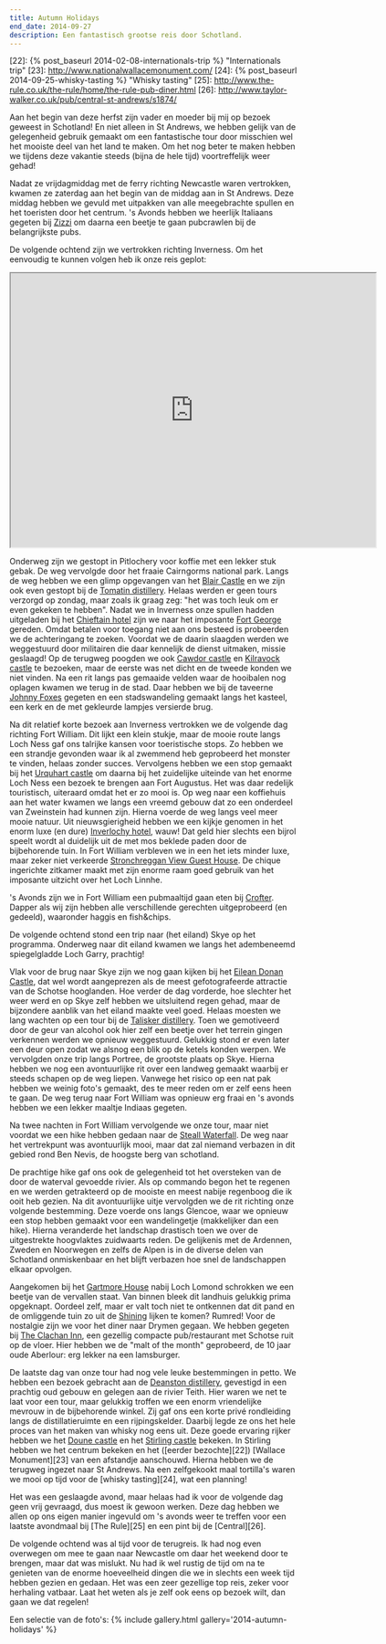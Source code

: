 ```yaml
---
title: Autumn Holidays
end_date: 2014-09-27
description: Een fantastisch grootse reis door Schotland.
---
```

[1]: http://www.zizzi.co.uk/venue/index/st-andrews
[2]: http://www.blair-castle.co.uk/
[3]: http://www.tomatin.com/
[4]: http://www.chieftainhotelinverness.com/
[5]: http://www.historic-scotland.gov.uk/propertyresults/propertyoverview.htm?PropID=PL_136
[6]: http://www.cawdorcastle.com/Home.aspx
[7]: http://kilravock.com/
[8]: http://www.johnnyfoxes.co.uk/
[9]: http://www.historic-scotland.gov.uk/propertyresults/propertyoverview.htm?PropID=PL_297
[10]: http://inverlochycastlehotel.com/
[11]: http://www.stronchreggan.co.uk/
[12]: http://www.crofterbar.co.uk/
[13]: http://www.eileandonancastle.com/
[14]: http://www.malts.com/taliskerwhisky/index.html
[15]: http://www.walkhighlands.co.uk/fortwilliam/steallfalls.shtml
[16]: http://www.gartmorehouse.com/
[17]: http://www.imdb.com/title/tt0081505/
[18]: http://www.clachaninndrymen.co.uk/
[19]: http://deanstonmalt.com/
[20]: http://www.historic-scotland.gov.uk/propertyresults/propertyoverview.htm?PropID=PL_092
[21]: http://www.stirlingcastle.gov.uk/
[22]: {% post_baseurl 2014-02-08-internationals-trip %} "Internationals trip"
[23]: http://www.nationalwallacemonument.com/
[24]: {% post_baseurl 2014-09-25-whisky-tasting %} "Whisky tasting"
[25]: http://www.the-rule.co.uk/the-rule/home/the-rule-pub-diner.html
[26]: http://www.taylor-walker.co.uk/pub/central-st-andrews/s1874/

Aan het begin van deze herfst zijn vader en moeder bij mij op bezoek geweest in Schotland! En niet alleen in St Andrews, we hebben gelijk van de gelegenheid gebruik gemaakt om een fantastische tour door misschien wel het mooiste deel van het land te maken. Om het nog beter te maken hebben we tijdens deze vakantie steeds (bijna de hele tijd) voortreffelijk weer gehad!

<a name="more"></a>

Nadat ze vrijdagmiddag met de ferry richting Newcastle waren vertrokken, kwamen ze zaterdag aan het begin van de middag aan in St Andrews. Deze middag hebben we gevuld met uitpakken van alle meegebrachte spullen en het toeristen door het centrum. 's Avonds hebben we heerlijk Italiaans gegeten bij [Zizzi][1] om daarna een beetje te gaan pubcrawlen bij de belangrijkste pubs.

De volgende ochtend zijn we vertrokken richting Inverness. Om het eenvoudig te kunnen volgen heb ik onze reis geplot:

<iframe src="https://mapsengine.google.com/map/u/0/embed?mid=zfmXklqejgRM.kemEnL30lrc0" width="640" height="480"></iframe>

Onderweg zijn we gestopt in Pitlochery voor koffie met een lekker stuk gebak. De weg vervolgde door het fraaie Cairngorms national park. Langs de weg hebben we een glimp opgevangen van het [Blair Castle][2] en we zijn ook even gestopt bij de [Tomatin distillery][3]. Helaas werden er geen tours verzorgd op zondag, maar zoals ik graag zeg: "het was toch leuk om er even gekeken te hebben". Nadat we in Inverness onze spullen hadden uitgeladen bij het [Chieftain hotel][4] zijn we naar het imposante [Fort George][5] gereden. Omdat betalen voor toegang niet aan ons besteed is probeerden we de achteringang te zoeken. Voordat we de daarin slaagden werden we weggestuurd door militairen die daar kennelijk de dienst uitmaken, missie geslaagd! Op de terugweg poogden we ook [Cawdor castle][6] en [Kilravock castle][7] te bezoeken, maar de eerste was net dicht en de tweede konden we niet vinden. Na een rit langs pas gemaaide velden waar de hooibalen nog oplagen kwamen we terug in de stad. Daar hebben we bij de taveerne [Johnny Foxes][8] gegeten en een stadswandeling gemaakt langs het kasteel, een kerk en de met gekleurde lampjes versierde brug.

Na dit relatief korte bezoek aan Inverness vertrokken we de volgende dag richting Fort William. Dit lijkt een klein stukje, maar de mooie route langs Loch Ness gaf ons talrijke kansen voor toeristische stops. Zo hebben we een strandje gevonden waar ik al zwemmend heb geprobeerd het monster te vinden, helaas zonder succes. Vervolgens hebben we een stop gemaakt bij het [Urquhart castle][9] om daarna bij het zuidelijke uiteinde van het enorme Loch Ness een bezoek te brengen aan Fort Augustus. Het was daar redelijk touristisch, uiteraard omdat het er zo mooi is. Op weg naar een koffiehuis aan het water kwamen we langs een vreemd gebouw dat zo een onderdeel van Zweinstein had kunnen zijn. Hierna voerde de weg langs veel meer mooie natuur. Uit nieuwsgierigheid hebben we een kijkje genomen in het enorm luxe (en dure) [Inverlochy hotel][10], wauw! Dat geld hier slechts een bijrol speelt wordt al duidelijk uit de met mos beklede paden door de bijbehorende tuin. In Fort William verbleven we in een het iets minder luxe, maar zeker niet verkeerde [Stronchreggan View Guest House][11]. De chique ingerichte zitkamer maakt met zijn enorme raam goed gebruik van het imposante uitzicht over het Loch Linnhe.

's Avonds zijn we in Fort William een pubmaaltijd gaan eten bij [Crofter][12]. Dapper als wij zijn hebben alle verschillende gerechten uitgeprobeerd (en gedeeld), waaronder haggis en fish&chips.

De volgende ochtend stond een trip naar (het eiland) Skye op het programma. Onderweg naar dit eiland kwamen we langs het adembeneemd spiegelgladde Loch Garry, prachtig!

Vlak voor de brug naar Skye zijn we nog gaan kijken bij het [Eilean Donan Castle][13], dat wel wordt aangeprezen als de meest gefotografeerde attractie van de Schotse hooglanden. Hoe verder de dag vorderde, hoe slechter het weer werd en op Skye zelf hebben we uitsluitend regen gehad, maar de bijzondere aanblik van het eiland maakte veel goed. Helaas moesten we lang wachten op een tour bij de [Talisker distillery][14]. Toen we gemotiveerd door de geur van alcohol ook hier zelf een beetje over het terrein gingen verkennen werden we opnieuw weggestuurd. Gelukkig stond er even later een deur open zodat we alsnog een blik op de ketels konden werpen. We vervolgden onze trip langs Portree, de grootste plaats op Skye. Hierna hebben we nog een avontuurlijke rit over een landweg gemaakt waarbij er steeds schapen op de weg liepen. Vanwege het risico op een nat pak hebben we weinig foto's gemaakt, des te meer reden om er zelf eens heen te gaan. De weg terug naar Fort William was opnieuw erg fraai en 's avonds hebben we een lekker maaltje Indiaas gegeten.

Na twee nachten in Fort William vervolgende we onze tour, maar niet voordat we een hike hebben gedaan naar de [Steall Waterfall][15]. De weg naar het vertrekpunt was avontuurlijk mooi, maar dat zal niemand verbazen in dit gebied rond Ben Nevis, de hoogste berg van schotland.

De prachtige hike gaf ons ook de gelegenheid tot het oversteken van de door de waterval gevoedde rivier. Als op commando begon het te regenen en we werden getrakteerd op de mooiste en meest nabije regenboog die ik ooit heb gezien. Na dit avontuurlijke uitje vervolgden we de rit richting onze volgende bestemming. Deze voerde ons langs Glencoe, waar we opnieuw een stop hebben gemaakt voor een wandelingetje (makkelijker dan een hike). Hierna veranderde het landschap drastisch toen we over de uitgestrekte hoogvlaktes zuidwaarts reden. De gelijkenis met de Ardennen, Zweden en Noorwegen en zelfs de Alpen is in de diverse delen van Schotland onmiskenbaar en het blijft verbazen hoe snel de landschappen elkaar opvolgen.

Aangekomen bij het [Gartmore House][16] nabij Loch Lomond schrokken we een beetje van de vervallen staat. Van binnen bleek dit landhuis gelukkig prima opgeknapt. Oordeel zelf, maar er valt toch niet te ontkennen dat dit pand en de omliggende tuin zo uit de [Shining][17] lijken te komen? Rumred! Voor de nostalgie zijn we voor het diner naar Drymen gegaan. We hebben gegeten bij [The Clachan Inn][18], een gezellig compacte pub/restaurant met Schotse ruit op de vloer. Hier hebben we de "malt of the month" geprobeerd, de 10 jaar oude Aberlour: erg lekker na een lamsburger.

De laatste dag van onze tour had nog vele leuke bestemmingen in petto. We hebben een bezoek gebracht aan de [Deanston distillery][19], gevestigd in een prachtig oud gebouw en gelegen aan de rivier Teith. Hier waren we net te laat voor een tour, maar gelukkig troffen we een enorm vriendelijke mevrouw in de bijbehorende winkel. Zij gaf ons een korte privé rondleiding langs de distillatieruimte en een rijpingskelder. Daarbij legde ze ons het hele proces van het maken van whisky nog eens uit. Deze goede ervaring rijker hebben we het [Doune castle][20] en het [Stirling castle][21] bekeken. In Stirling hebben we het centrum bekeken en het ([eerder bezochte][22]) [Wallace Monument][23] van een afstandje aanschouwd. Hierna hebben we de terugweg ingezet naar St Andrews. Na een zelfgekookt maal tortilla's waren we mooi op tijd voor de [whisky tasting][24], wat een planning!

Het was een geslaagde avond, maar helaas had ik voor de volgende dag geen vrij gevraagd, dus moest ik gewoon werken. Deze dag hebben we allen op ons eigen manier ingevuld om 's avonds weer te treffen voor een laatste avondmaal bij [The Rule][25] en een pint bij de [Central][26].

De volgende ochtend was al tijd voor de terugreis. Ik had nog even overwegen om mee te gaan naar Newcastle om daar het weekend door te brengen, maar dat was mislukt. Nu had ik wel rustig de tijd om na te genieten van de enorme hoeveelheid dingen die we in slechts een week tijd hebben gezien en gedaan. Het was een zeer gezellige top reis, zeker voor herhaling vatbaar. Laat het weten als je zelf ook eens op bezoek wilt, dan gaan we dat regelen!

Een selectie van de foto's:
{% include gallery.html gallery='2014-autumn-holidays' %}